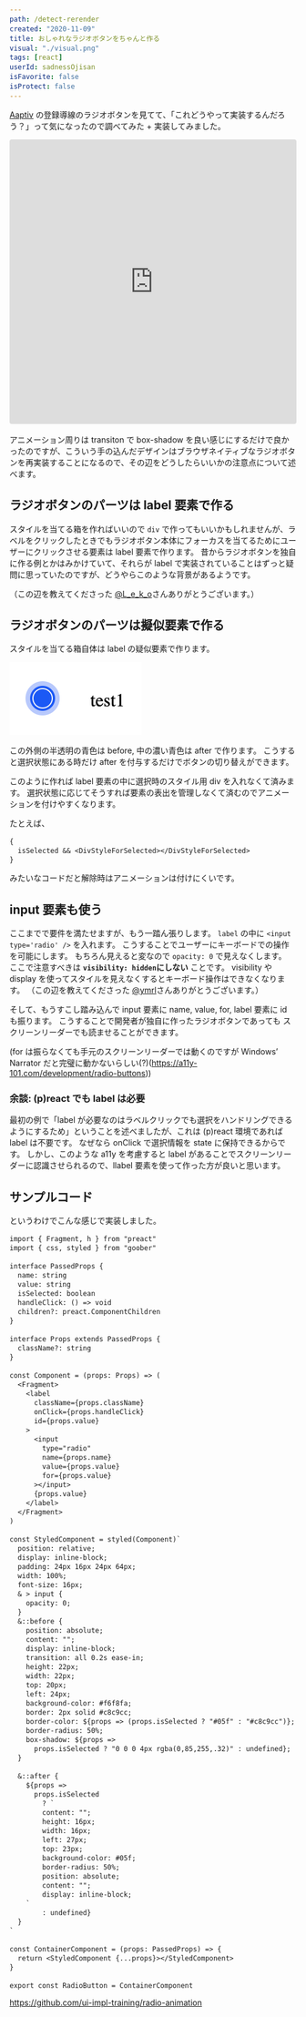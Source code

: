 ```yaml
---
path: /detect-rerender
created: "2020-11-09"
title: おしゃれなラジオボタンをちゃんと作る
visual: "./visual.png"
tags: [react]
userId: sadnessOjisan
isFavorite: false
isProtect: false
---
```


[Aaptiv](https://aaptiv.com/fitness-evaluation) の登録導線のラジオボタンを見てて、「これどうやって実装するんだろう？」って気になったので調べてみた + 実装してみました。

<iframe src="https://aaptiv.com/fitness-evaluation"
     style="width:100%; height:500px; border:0; border-radius: 4px; overflow:hidden;"
     title="stable-observedBits-useMutableSource"
     allow="accelerometer; ambient-light-sensor; camera; encrypted-media; geolocation; gyroscope; hid; microphone; midi; payment; usb; vr; xr-spatial-tracking"
     sandbox="allow-forms allow-modals allow-popups allow-presentation allow-same-origin allow-scripts"
></iframe>

アニメーション周りは transiton で box-shadow を良い感じにするだけで良かったのですが、こういう手の込んだデザインはブラウザネイティブなラジオボタンを再実装することになるので、その辺をどうしたらいいかの注意点について述べます。

## ラジオボタンのパーツは label 要素で作る

スタイルを当てる箱を作ればいいので `div` で作ってもいいかもしれませんが、ラベルをクリックしたときでもラジオボタン本体にフォーカスを当てるためにユーザーにクリックさせる要素は label 要素で作ります。
昔からラジオボタンを独自に作る例とかはみかけていて、それらが label で実装されていることはずっと疑問に思っていたのですが、どうやらこのような背景があるようです。

（この辺を教えてくださった [@L_e_k_o]()さんありがとうございます。）

## ラジオボタンのパーツは擬似要素で作る

スタイルを当てる箱自体は label の疑似要素で作ります。

![ラジオボタン](./radio.png)

この外側の半透明の青色は before, 中の濃い青色は after で作ります。
こうすると選択状態にある時だけ after を付与するだけでボタンの切り替えができます。

このように作れば label 要素の中に選択時のスタイル用 div を入れなくて済みます。
選択状態に応じてそうすれば要素の表出を管理しなくて済むのでアニメーションを付けやすくなります。

たとえば、

```tsx
{
  isSelected && <DivStyleForSelected></DivStyleForSelected>
}
```

みたいなコードだと解除時はアニメーションは付けにくいです。

## input 要素も使う

ここまでで要件を満たせますが、もう一踏ん張りします。
`label` の中に `<input type='radio' />` を入れます。
こうすることでユーザーにキーボードでの操作を可能にします。
もちろん見えると変なので `opacity: 0` で見えなくします。
ここで注意すべきは **`visibility: hidden`にしない** ことです。
visibility や display を使ってスタイルを見えなくするとキーボード操作はできなくなります。
（この辺を教えてくださった [@ymrl]()さんありがとうございます。）

そして、もうすこし踏み込んで input 要素に name, value, for, label 要素に id も振ります。
こうすることで開発者が独自に作ったラジオボタンであっても スクリーンリーダーでも読ませることができます。

(for は振らなくても手元のスクリーンリーダーでは動くのですが Windows’ Narrator だと完璧に動かないらしい(?)(https://a11y-101.com/development/radio-buttons))

### 余談: (p)react でも label は必要

最初の例で「label が必要なのはラベルクリックでも選択をハンドリングできるようにするため」ということを述べましたが、これは (p)react 環境であれば label は不要です。
なぜなら onClick で選択情報を state に保持できるからです。
しかし、このような a11y を考慮すると label があることでスクリーンリーダーに認識させられるので、llabel 要素を使って作った方が良いと思います。

## サンプルコード

というわけでこんな感じで実装しました。

```tsx
import { Fragment, h } from "preact"
import { css, styled } from "goober"

interface PassedProps {
  name: string
  value: string
  isSelected: boolean
  handleClick: () => void
  children?: preact.ComponentChildren
}

interface Props extends PassedProps {
  className?: string
}

const Component = (props: Props) => (
  <Fragment>
    <label
      className={props.className}
      onClick={props.handleClick}
      id={props.value}
    >
      <input
        type="radio"
        name={props.name}
        value={props.value}
        for={props.value}
      ></input>
      {props.value}
    </label>
  </Fragment>
)

const StyledComponent = styled(Component)`
  position: relative;
  display: inline-block;
  padding: 24px 16px 24px 64px;
  width: 100%;
  font-size: 16px;
  & > input {
    opacity: 0;
  }
  &::before {
    position: absolute;
    content: "";
    display: inline-block;
    transition: all 0.2s ease-in;
    height: 22px;
    width: 22px;
    top: 20px;
    left: 24px;
    background-color: #f6f8fa;
    border: 2px solid #c8c9cc;
    border-color: ${props => (props.isSelected ? "#05f" : "#c8c9cc")};
    border-radius: 50%;
    box-shadow: ${props =>
      props.isSelected ? "0 0 0 4px rgba(0,85,255,.32)" : undefined};
  }

  &::after {
    ${props =>
      props.isSelected
        ? `
        content: "";
        height: 16px;
        width: 16px;
        left: 27px;
        top: 23px;
        background-color: #05f;
        border-radius: 50%;
        position: absolute;
        content: "";
        display: inline-block;
    `
        : undefined}
  }
`

const ContainerComponent = (props: PassedProps) => {
  return <StyledComponent {...props}></StyledComponent>
}

export const RadioButton = ContainerComponent
```

https://github.com/ui-impl-training/radio-animation
